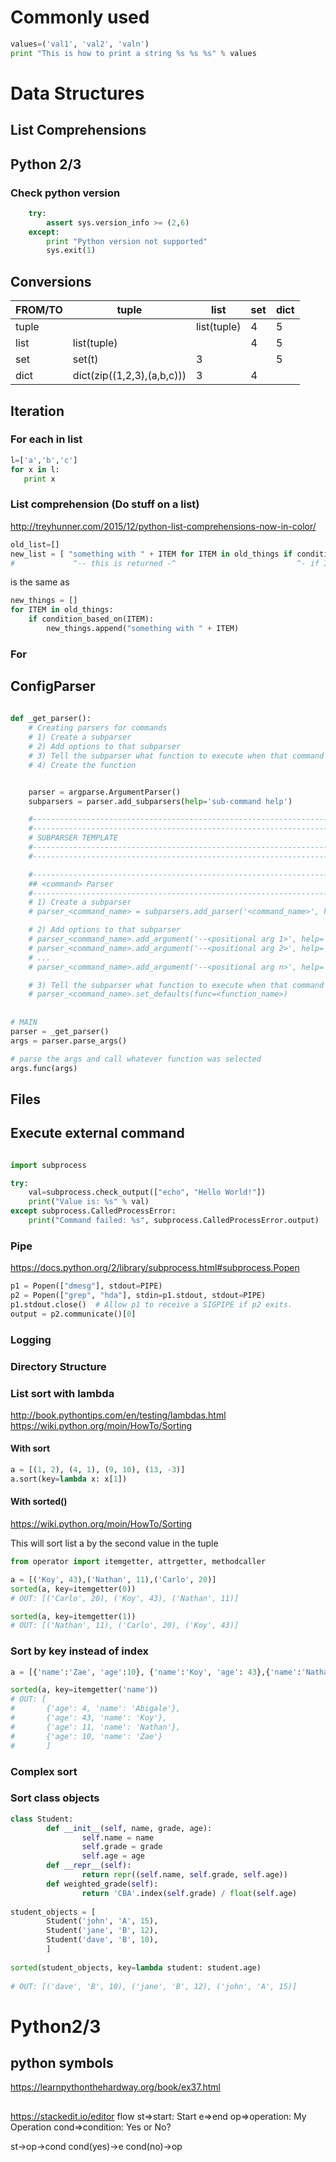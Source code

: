 # Commonly used
```python
values=('val1', 'val2', 'valn')
print "This is how to print a string %s %s %s" % values
```

# Data Structures
## List Comprehensions

## Python 2/3
### Check python version
```python
    try:
        assert sys.version_info >= (2,6)
    except:
        print "Python version not supported"
        sys.exit(1)
```

## Conversions
| FROM/TO | tuple                      | list        | set | dict |
| ------- | -------------------------- | ----------- | --- | --- |
| tuple   |                            | list(tuple) | 4 | 5 |
| list    | list(tuple)                |             | 4 | 5 |
| set     | set(t)                     | 3           |   | 5 |
| dict    | dict(zip((1,2,3),(a,b,c))) | 3           | 4 |   |

## Iteration
### For each in list
 ```python
l=['a','b','c']
for x in l:
    print x    
```

### List comprehension (Do stuff on a list)
http://treyhunner.com/2015/12/python-list-comprehensions-now-in-color/

```python
old_list=[]
new_list = [ "something with " + ITEM for ITEM in old_things if condition_based_on(ITEM)]
#             ^-- this is returned -^                           ^- if ITEM meets condition

```
is the same as 
```python
new_things = []
for ITEM in old_things:
    if condition_based_on(ITEM):
        new_things.append("something with " + ITEM)
```

### For 

## ConfigParser
```python
  
def _get_parser():
    # Creating parsers for commands
    # 1) Create a subparser
    # 2) Add options to that subparser
    # 3) Tell the subparser what function to execute when that command is passed in\
    # 4) Create the function


    parser = argparse.ArgumentParser()
    subparsers = parser.add_subparsers(help='sub-command help')

    #--------------------------------------------------------------------------
    #--------------------------------------------------------------------------
    # SUBPARSER TEMPLATE
    #--------------------------------------------------------------------------
    #--------------------------------------------------------------------------

    #--------------------------------------------------------------------------
    ## <command> Parser
    #--------------------------------------------------------------------------
    # 1) Create a subparser
    # parser_<command_name> = subparsers.add_parser('<command_name>', help='<Help text>')

    # 2) Add options to that subparser
    # parser_<command_name>.add_argument('--<positional arg 1>', help='Help text')
    # parser_<command_name>.add_argument('--<positional arg 2>', help='Help text')
    # ...
    # parser_<command_name>.add_argument('--<positional arg n>', help='Help text')

    # 3) Tell the subparser what function to execute when that command is passed in
    # parser_<command_name>.set_defaults(func=<function_name>)
        
        
# MAIN
parser = _get_parser()
args = parser.parse_args()

# parse the args and call whatever function was selected
args.func(args)
```

## Files

## Execute external command

```python

import subprocess

try:
    val=subprocess.check_output(["echo", "Hello World!"])
    print("Value is: %s" % val)
except subprocess.CalledProcessError:
    print("Command failed: %s", subprocess.CalledProcessError.output)
```

### Pipe
https://docs.python.org/2/library/subprocess.html#subprocess.Popen

```python
p1 = Popen(["dmesg"], stdout=PIPE)
p2 = Popen(["grep", "hda"], stdin=p1.stdout, stdout=PIPE)
p1.stdout.close()  # Allow p1 to receive a SIGPIPE if p2 exits.
output = p2.communicate()[0]
```


### Logging

### Directory Structure

### List sort with lambda
http://book.pythontips.com/en/testing/lambdas.html
https://wiki.python.org/moin/HowTo/Sorting

#### With sort
```python
a = [(1, 2), (4, 1), (9, 10), (13, -3)]
a.sort(key=lambda x: x[1])

```
#### With sorted()
https://wiki.python.org/moin/HowTo/Sorting

This will sort list a by the second value in the tuple
```python
from operator import itemgetter, attrgetter, methodcaller

a = [('Koy', 43),('Nathan', 11),('Carlo', 20)]
sorted(a, key=itemgetter(0))
# OUT: [('Carlo', 20), ('Koy', 43), ('Nathan', 11)]

sorted(a, key=itemgetter(1))
# OUT: [('Nathan', 11), ('Carlo', 20), ('Koy', 43)]
```

### Sort by key instead of index
```python
a = [{'name':'Zae', 'age':10}, {'name':'Koy', 'age': 43},{'name':'Nathan', 'age': 11},{'name':'Abigale', 'age':4}]

sorted(a, key=itemgetter('name'))
# OUT: [
#       {'age': 4, 'name': 'Abigale'}, 
#       {'age': 43, 'name': 'Koy'}, 
#       {'age': 11, 'name': 'Nathan'}, 
#       {'age': 10, 'name': 'Zae'}
#       ]

```
### Complex sort


### Sort class objects
```python
class Student:
        def __init__(self, name, grade, age):
                self.name = name
                self.grade = grade
                self.age = age
        def __repr__(self):
                return repr((self.name, self.grade, self.age))
        def weighted_grade(self):
                return 'CBA'.index(self.grade) / float(self.age)
                
student_objects = [
        Student('john', 'A', 15),
        Student('jane', 'B', 12),
        Student('dave', 'B', 10),
        ]
        
sorted(student_objects, key=lambda student: student.age)
        
# OUT: [('dave', 'B', 10), ('jane', 'B', 12), ('john', 'A', 15)]         
```

# Python2/3
## 

## python symbols
https://learnpythonthehardway.org/book/ex37.html

## 
https://stackedit.io/editor
flow
st=>start: Start
e=>end
op=>operation: My Operation
cond=>condition: Yes or No?

st->op->cond
cond(yes)->e
cond(no)->op
